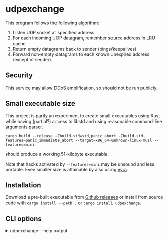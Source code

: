 # udpexchange

This program follows the following algorithm:

1. Listen UDP socket at specified address
2. For each incoming UDP datagram, remember source address in LRU cache
3. Return empty datagrams back to sender (pings/keepalives)
4. Forward non-empty datagrams to each known unexpired address (except of sender).

## Security

This service may allow DDoS amplification, so should not be run publicly.

## Small executable size

This project is partly an experiment to create small executables using Rust while having (partial?) access to libstd and using reasonable command-line arguments parser.

    cargo build --release -Zbuild-std=std,panic_abort -Zbuild-std-features=panic_immediate_abort --target=x86_64-unknown-linux-musl --features=mini

should produce a working 51-kilobyte executable.

Note that hacks activated by `--features=mini` may be unsound and less portable. Even smaller size is attainable by also using [eyra](https://docs.rs/crate/eyra/latest).

## Installation

Download a pre-built executable from [Github releases](https://github.com/vi/udpexchange/releases) or install from source code with `cargo install --path .`  or `cargo install udpexchange`.

## CLI options

<details><summary> udpexchange --help output</summary>

```
Usage: udpexchange <listen_addr> [-t <timeout>]

Simple UDP service which replies to all other known clients

Positional Arguments:
  listen_addr       socket address to bind UDP to

Options:
  -t, --timeout     timeout, in seconds, to expire clients.
  --help            display usage information
```
</details>

